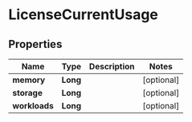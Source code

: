 

# LicenseCurrentUsage

## Properties

Name | Type | Description | Notes
------------ | ------------- | ------------- | -------------
**memory** | **Long** |  |  [optional]
**storage** | **Long** |  |  [optional]
**workloads** | **Long** |  |  [optional]




